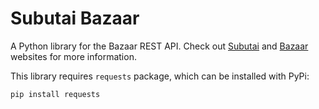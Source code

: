 # Subutai Bazaar

A Python library for the Bazaar REST API. Check out [Subutai](https://subutai.io) and [Bazaar](https://bazaar.subutai.io) websites for more information.

This library requires `requests` package, which can be installed with PyPi:

```
pip install requests
```
